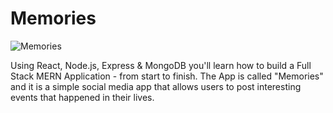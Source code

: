 # Memories

![Memories]([Screenshot-46.png](https://i.postimg.cc/26pVMNdY/Screenshot-46.png)](https://postimg.cc/Ty9d5SHN))

Using React, Node.js, Express & MongoDB you'll learn how to build a Full Stack MERN Application - from start to finish. The App is called "Memories" and it is a simple social media app that allows users to post interesting events that happened in their lives.

